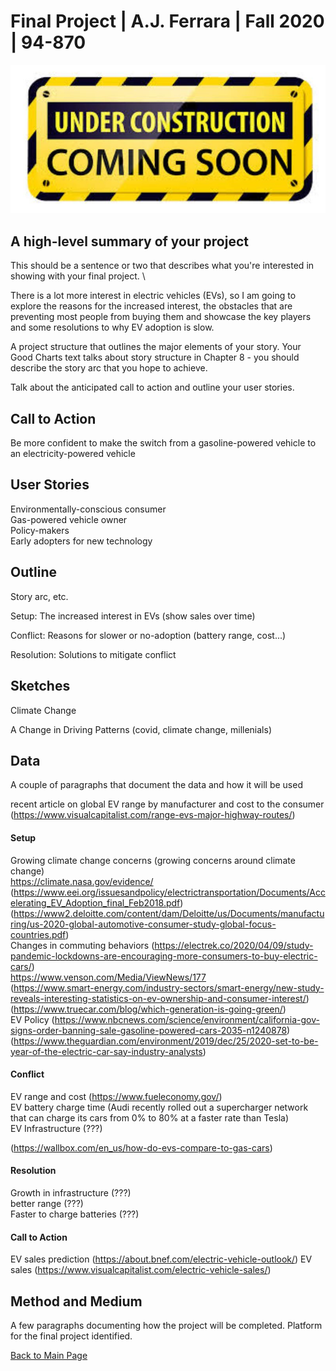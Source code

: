 
# Final Project | A.J. Ferrara | Fall 2020 | 94-870


![Test Image 1](download2.jpg) 


## A high-level summary of your project
This should be a sentence or two that describes what you're interested in showing with your final project. \

There is a lot more interest in electric vehicles (EVs), so I am going to explore the reasons for the increased interest,  the obstacles that are preventing most people from buying them and showcase the key players and some resolutions to why EV adoption is slow.

A project structure that outlines the major elements of your story.  Your Good Charts text talks about story structure in Chapter 8 - you should describe the story arc that you hope to achieve.  

Talk about the anticipated call to action and outline your user stories.  

## Call to Action
Be more confident to make the switch from a gasoline-powered vehicle to an electricity-powered vehicle

## User Stories
Environmentally-conscious consumer \
Gas-powered vehicle owner \
Policy-makers \
Early adopters for new technology


## Outline 
Story arc, etc.

 Setup:  The increased interest in EVs (show sales over time) 
 
 Conflict:  Reasons for slower or no-adoption (battery range, cost...)
 
 Resolution:  Solutions to mitigate conflict

 
 




## Sketches

Climate Change

A Change in Driving Patterns (covid, climate change, millenials)




## Data
A couple of paragraphs that document the data and how it will be used 

recent article on global EV range by manufacturer and cost to the consumer  (https://www.visualcapitalist.com/range-evs-major-highway-routes/)

#### Setup
Growing climate change concerns (growing concerns around climate change) \
https://climate.nasa.gov/evidence/ \
(https://www.eei.org/issuesandpolicy/electrictransportation/Documents/Accelerating_EV_Adoption_final_Feb2018.pdf) \
(https://www2.deloitte.com/content/dam/Deloitte/us/Documents/manufacturing/us-2020-global-automotive-consumer-study-global-focus-countries.pdf) \
Changes in commuting behaviors (https://electrek.co/2020/04/09/study-pandemic-lockdowns-are-encouraging-more-consumers-to-buy-electric-cars/) \
https://www.venson.com/Media/ViewNews/177 \
(https://www.smart-energy.com/industry-sectors/smart-energy/new-study-reveals-interesting-statistics-on-ev-ownership-and-consumer-interest/) \
(https://www.truecar.com/blog/which-generation-is-going-green/) \
EV Policy (https://www.nbcnews.com/science/environment/california-gov-signs-order-banning-sale-gasoline-powered-cars-2035-n1240878) \
(https://www.theguardian.com/environment/2019/dec/25/2020-set-to-be-year-of-the-electric-car-say-industry-analysts)

#### Conflict
EV range and cost (https://www.fueleconomy.gov/) \
EV battery charge time (Audi recently rolled out a supercharger network that can charge its cars from 0% to 80% at a faster rate than Tesla) \
EV Infrastructure (???)

(https://wallbox.com/en_us/how-do-evs-compare-to-gas-cars)

#### Resolution
Growth in infrastructure (???) \
better range (???) \
Faster to charge batteries (???)

#### Call to Action
EV sales prediction (https://about.bnef.com/electric-vehicle-outlook/) 
EV sales (https://www.visualcapitalist.com/electric-vehicle-sales/) 


## Method and Medium
A few paragraphs documenting how the project will be completed. Platform for the final project identified.

[Back to Main Page](https://ajferrara.github.io/Telling.Stories.with.Data/)
